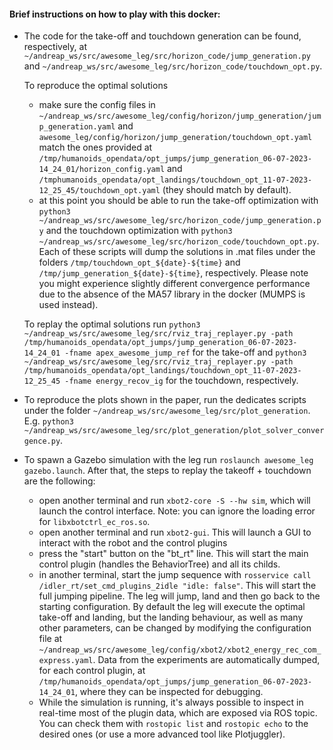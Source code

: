 #### Brief instructions on how to play with this docker:

- The code for the take-off and touchdown generation can be found, respectively, at `~/andreap_ws/src/awesome_leg/src/horizon_code/jump_generation.py` and `~/andreap_ws/src/awesome_leg/src/horizon_code/touchdown_opt.py`. 
  
   To reproduce the optimal solutions
    - make sure the config files in `~/andreap_ws/src/awesome_leg/config/horizon/jump_generation/jump_generation.yaml` and `awesome_leg/config/horizon/jump_generation/touchdown_opt.yaml` match the ones provided at  `/tmp/humanoids_opendata/opt_jumps/jump_generation_06-07-2023-14_24_01/horizon_config.yaml` and `/tmphumanoids_opendata/opt_landings/touchdown_opt_11-07-2023-12_25_45/touchdown_opt.yaml` (they should match by default).
    - at this point you should be able to run the take-off optimization with `python3 ~/andreap_ws/src/awesome_leg/src/horizon_code/jump_generation.py` and the touchdown optimization with `python3 ~/andreap_ws/src/awesome_leg/src/horizon_code/touchdown_opt.py`. Each of these scripts will dump the solutions in .mat files under the folders `/tmp/touchdown_opt_${date}-${time}` and `/tmp/jump_generation_${date}-${time}`, respectively. Please note you might experience slightly different convergence performance due to the absence of the MA57 library in the docker (MUMPS is used instead).

    To replay the optimal solutions run `python3 ~/andreap_ws/src/awesome_leg/src/rviz_traj_replayer.py -path /tmp/humanoids_opendata/opt_jumps/jump_generation_06-07-2023-14_24_01 -fname apex_awesome_jump_ref` for the take-off and `python3 ~/andreap_ws/src/awesome_leg/src/rviz_traj_replayer.py -path  /tmp/humanoids_opendata/opt_landings/touchdown_opt_11-07-2023-12_25_45 -fname energy_recov_ig` for the touchdown, respectively.
- To reproduce the plots shown in the paper, run the dedicates scripts under the folder `~/andreap_ws/src/awesome_leg/src/plot_generation`. E.g. `python3 ~/andreap_ws/src/awesome_leg/src/plot_generation/plot_solver_convergence.py`.
- To spawn a Gazebo simulation with the leg run `roslaunch awesome_leg gazebo.launch`. After that, the steps to replay the takeoff + touchdown are the following: 
	- open another terminal and run `xbot2-core -S --hw sim`, which will launch the control interface. Note: you can ignore the loading error for `libxbotctrl_ec_ros.so`. 
	- open another terminal and run `xbot2-gui`. This will launch a GUI to interact with the robot and the control plugins
	- press the "start" button on the "bt_rt" line. This will start the main control plugin (handles the BehaviorTree) and all its childs.
	- in another terminal, start the jump sequence with `rosservice call /idler_rt/set_cmd_plugins_2idle "idle: false"`. This will start the full jumping pipeline. The leg will jump, land and then go back to the starting configuration. By default the leg will execute the optimal take-off and landing, but the landing behaviour, as well as many other parameters, can be changed by modifying the configuration file at `~/andreap_ws/src/awesome_leg/config/xbot2/xbot2_energy_rec_com_express.yaml`. Data from the experiments are automatically dumped, for each control plugin, at `/tmp/humanoids_opendata/opt_jumps/jump_generation_06-07-2023-14_24_01`, where they can be inspected for debugging.
	- While the simulation is running, it's always possible to inspect in real-time most of the plugin data,  which are exposed via ROS topic. You can check them with `rostopic list` and  `rostopic echo` to the desired ones (or use a more advanced tool like Plotjuggler).
